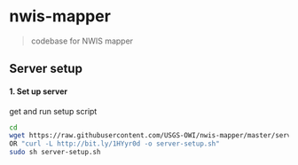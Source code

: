# nwis-mapper

> codebase for NWIS mapper

## Server setup

#### 1.  Set up server

get and run setup script
```bash
cd
wget https://raw.githubusercontent.com/USGS-OWI/nwis-mapper/master/server-config/server-setup.sh
OR "curl -L http://bit.ly/1HYyr0d -o server-setup.sh"
sudo sh server-setup.sh
```